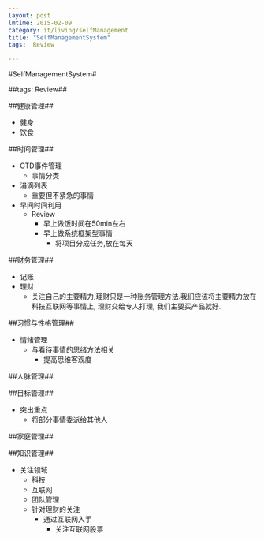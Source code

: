 ```yaml
---
layout: post
lmtime: 2015-02-09
category: it/living/selfManagement
title: "SelfManagementSystem"
tags:  Review

---
```

#SelfManagementSystem#



##tags: Review##



##健康管理##
* 健身
* 饮食



##时间管理##
* GTD事件管理
  * 事情分类
* 涓滴列表
  * 重要但不紧急的事情
* 早间时间利用
  * Review
    * 早上做饭时间在50min左右
    * 早上做系统框架型事情
      * 将项目分成任务,放在每天



##财务管理##
* 记账
* 理财
  * 关注自己的主要精力,理财只是一种账务管理方法.我们应该将主要精力放在科技互联网等事情上, 理财交给专人打理, 我们主要买产品就好.



##习惯与性格管理##
* 情绪管理
  * 与看待事情的思绪方法相关
    * 提高思维客观度



##人脉管理##



##目标管理##
* 突出重点
  * 将部分事情委派给其他人



##家庭管理##



##知识管理##
* 关注领域
  * 科技
  * 互联网
  * 团队管理
  * 针对理财的关注
    * 通过互联网入手
      * 关注互联网股票
